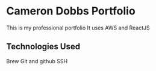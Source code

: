 # Cameron Dobbs Portfolio
This is my professional portfolio
It uses AWS and ReactJS

## Technologies Used
Brew
Git and github
SSH
